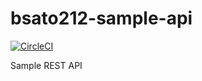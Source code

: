 # bsato212-sample-api

[![CircleCI](https://circleci.com/gh/bsato212/bsato212-sample-api/tree/master.svg?style=svg)](https://circleci.com/gh/bsato212/bsato212-sample-api/tree/master)

Sample REST API
